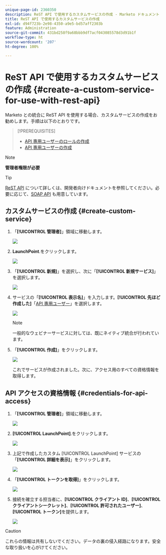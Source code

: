 ```yaml
---
unique-page-id: 2360350
description: ReST API で使用するカスタムサービスの作成 - Marketo ドキュメント - 製品ドキュメント
title: ReST API で使用するカスタムサービスの作成
exl-id: d94f723b-2e98-4350-a9e5-bd57aff2303b
feature: Administration
source-git-commit: 431bd258f9a68bbb9df7acf043085578d3d91b1f
workflow-type: ht
source-wordcount: '207'
ht-degree: 100%

---
```


# ReST API で使用するカスタムサービスの作成 {#create-a-custom-service-for-use-with-rest-api}

Marketo との統合に ReST API を使用する場合、カスタムサービスの作成をお勧めします。手順は以下のとおりです。

>[!PREREQUISITES]
>
>* [API 専用ユーザーのロールの作成](/help/marketo/product-docs/administration/users-and-roles/create-an-api-only-user-role.md)
>* [API 専用ユーザーの作成](/help/marketo/product-docs/administration/users-and-roles/create-an-api-only-user.md)
>

>[!NOTE]
>
>**管理者権限が必要**

>[!TIP]
>
>[ReST API](https://developers.marketo.com/documentation/rest/) について詳しくは、開発者向けドキュメントを参照してください。必要に応じて、[SOAP API](https://developers.marketo.com/documentation/soap/) も用意しています。

## カスタムサービスの作成 {#create-custom-service}

1. 「**[!UICONTROL 管理者]**」領域に移動します。

   ![](assets/create-a-custom-service-for-use-with-rest-api-1.png)

1. **LaunchPoint**.をクリックします。

   ![](assets/create-a-custom-service-for-use-with-rest-api-2.png)

1. 「**[!UICONTROL 新規]**」を選択し、次に「**[!UICONTROL 新規サービス]**」を選択します。

   ![](assets/create-a-custom-service-for-use-with-rest-api-3.png)

1. サービスの「**[!UICONTROL 表示名]**」を入力します。**[!UICONTROL 先ほど作成した]**「[API 専用ユーザー](/help/marketo/product-docs/administration/users-and-roles/create-an-api-only-user.md)」を選択します。

   ![](assets/create-a-custom-service-for-use-with-rest-api-4.png)

   >[!NOTE]
   >
   >一般的なウェビナーサービスに対しては、既にネイティブ統合が行われています。

1. 「**[!UICONTROL 作成]**」をクリックします。

   ![](assets/create-a-custom-service-for-use-with-rest-api-5.png)

   これでサービスが作成されました。次に、アクセス用のすべての資格情報を取得します。

## API アクセスの資格情報 {#credentials-for-api-access}

1. 「**[!UICONTROL 管理者]**」領域に移動します。

   ![](assets/create-a-custom-service-for-use-with-rest-api-6.png)

1. **[!UICONTROL LaunchPoint]**.をクリックします。

   ![](assets/create-a-custom-service-for-use-with-rest-api-7.png)

1. 上記で作成したカスタム [!UICONTROL LaunchPoint] サービスの「**[!UICONTROL 詳細を表示]**」をクリックします。

   ![](assets/create-a-custom-service-for-use-with-rest-api-8.png)

1. 「**[!UICONTROL トークンを取得]**」をクリックします。

   ![](assets/create-a-custom-service-for-use-with-rest-api-9.png)

1. 接続を確立する担当者に、**[!UICONTROL クライアント ID]**、**[!UICONTROL クライアントシークレット]**、**[!UICONTROL 許可されたユーザー]**、**[!UICONTROL トークン]**&#x200B;を提供します。

   ![](assets/create-a-custom-service-for-use-with-rest-api-10.png)

>[!CAUTION]
>
>これらの情報は共有しないでください。データの裏の侵入経路になります。安全な取り扱いを心がけてください。

